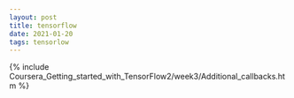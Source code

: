 ```yaml
---
layout: post
title: tensorflow
date: 2021-01-20 
tags: tensorlow
---
```

{% include Coursera_Getting_started_with_TensorFlow2/week3/Additional_callbacks.htm %}
